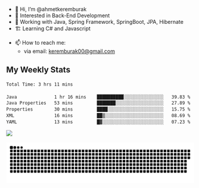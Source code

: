 - 👋 Hi, I’m @ahmetkeremburak
- 👀 Interested in Back-End Development
- 🌱 Working with Java, Spring Framework, SpringBoot, JPA, Hibernate
- 🏗️ Learning C# and Javascript
<!---
- :book: Currently reading "[Guin Saga](https://en.wikipedia.org/wiki/Guin_Saga)"
- :tv: Currently playing "[KartRider: Drift](https://store.steampowered.com/app/1184140/KartRider_Drift/)"
--->
- 📫 How to reach me:  
  - via email: keremburak00@gmail.com
<!---
- 💞️ I’m looking to collaborate on ...
--->

<!---
ahmetkeremburak/ahmetkeremburak is a ✨ special ✨ repository because its `README.md` (this file) appears on your GitHub profile.
You can click the Preview link to take a look at your changes.
--->
## My Weekly Stats
<!--START_SECTION:waka-->

```txt
Total Time: 3 hrs 11 mins

Java              1 hr 16 mins    ██████████░░░░░░░░░░░░░░░   39.83 %
Java Properties   53 mins         ███████░░░░░░░░░░░░░░░░░░   27.89 %
Properties        30 mins         ████░░░░░░░░░░░░░░░░░░░░░   15.75 %
XML               16 mins         ██▒░░░░░░░░░░░░░░░░░░░░░░   08.69 %
YAML              13 mins         █▓░░░░░░░░░░░░░░░░░░░░░░░   07.23 %
```

<!--END_SECTION:waka-->


![](https://komarev.com/ghpvc/?username=ahmetkeremburak&color=green&style=flat&label=Visitors)


<a href="https://github.com/ahmetkeremburak"><img src="contributions.svg"></a>

